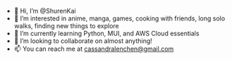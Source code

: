 - 👋 Hi, I’m @ShurenKai
- 👀 I’m interested in anime, manga, games, cooking with friends, long solo walks, finding new things to explore
- 🌱 I’m currently learning Python, MUI, and AWS Cloud essentials
- 💞️ I’m looking to collaborate on almost anything!
- 📫 You can reach me at cassandralenchen@gmail.com

<!---
ShurenKai/ShurenKai is a ✨ special ✨ repository because its `README.md` (this file) appears on your GitHub profile.
You can click the Preview link to take a look at your changes.
--->
